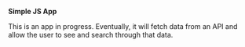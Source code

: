 **Simple JS App**

This is an app in progress. Eventually, it will fetch data from an API and allow the user to see and search through that data.